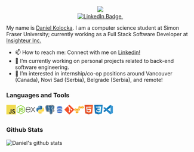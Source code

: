 <div id="header" align="center">
  <img src="https://media.giphy.com/media/qgQUggAC3Pfv687qPC/giphy.gif" width="150"/>
</div>
<div id="badges" align="center">
  <a href="https://www.linkedin.com/in/danielkolocka/">
    <img src="https://img.shields.io/badge/LinkedIn-blue?style=for-the-badge&logo=linkedin&logoColor=white" alt="LinkedIn Badge"/>
  </a>
  <img src="https://komarev.com/ghpvc/?username=DanielKolocka&style=flat-square&color=blue" alt=""/>
</div>


My name is [Daniel Kolocka](https://www.linkedin.com/in/danielkolocka/). I am a computer science student at Simon Fraser University; currently working as a Full Stack Software Developer at [Insighteur Inc.](https://insighteur.com/)

- 📫 How to reach me: Connect with me on [Linkedin!](https://www.linkedin.com/in/danielkolocka/)
- 🌱 I’m currently working on personal projects related to back-end software engineering. 
- 👯 I’m interested in internship/co-op positions around Vancouver (Canada), Novi Sad (Serbia), Belgrade (Serbia), and remote!

### Languages and Tools
<img align="left" alt="JavaScript" width="26px" src="./Icons/javascript-original.svg" />

<img align="left" alt="NodeJS" width="26px" src="./Icons/nodejs-original.svg" />
<img align="left" alt="expressJS" width="26px" src="./Icons/express-original.svg" />
<img align="left" alt="Python" width="26px" src="./Icons/python-original.svg" />
<img align="left" alt="Postgres" width="26px" src="./Icons/postgresql-original.svg" />
<img align="left" alt="SQL" width="26px" src="https://raw.githubusercontent.com/github/explore/80688e429a7d4ef2fca1e82350fe8e3517d3494d/topics/sql/sql.png" />
<img align="left" alt="Git" width="26px" src="./Icons/git-original.svg" />
<img align="left" alt="AWS" width="26px" src="./Icons/amazonwebservices-original.svg" />
<img align="left" alt="HTML5" width="26px" src="./Icons/html5-original.svg" />
<img align="left" alt="CSS3" width="26px" src="./Icons/css3-original.svg" />
<img align="left" alt="VSCode" width="26px" src="./Icons/vscode-original.svg" />
<br>
<br>

### Github Stats
![Daniel's github stats](https://github-readme-stats.vercel.app/api?username=DanielKolocka&theme=dark)

